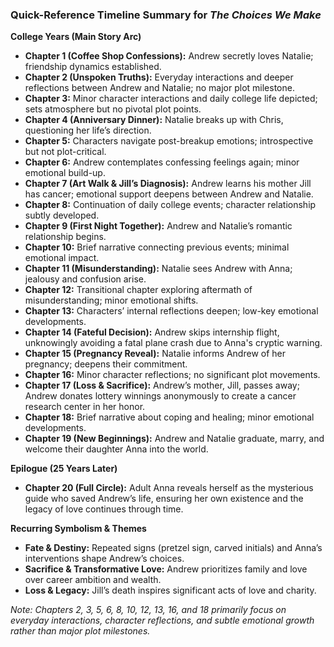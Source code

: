 ### Quick-Reference Timeline Summary for *The Choices We Make*

**College Years (Main Story Arc)**

* **Chapter 1 (Coffee Shop Confessions):** Andrew secretly loves Natalie; friendship dynamics established.
* **Chapter 2 (Unspoken Truths):** Everyday interactions and deeper reflections between Andrew and Natalie; no major plot milestone.
* **Chapter 3:** Minor character interactions and daily college life depicted; sets atmosphere but no pivotal plot points.
* **Chapter 4 (Anniversary Dinner):** Natalie breaks up with Chris, questioning her life’s direction.
* **Chapter 5:** Characters navigate post-breakup emotions; introspective but not plot-critical.
* **Chapter 6:** Andrew contemplates confessing feelings again; minor emotional build-up.
* **Chapter 7 (Art Walk & Jill’s Diagnosis):** Andrew learns his mother Jill has cancer; emotional support deepens between Andrew and Natalie.
* **Chapter 8:** Continuation of daily college events; character relationship subtly developed.
* **Chapter 9 (First Night Together):** Andrew and Natalie’s romantic relationship begins.
* **Chapter 10:** Brief narrative connecting previous events; minimal emotional impact.
* **Chapter 11 (Misunderstanding):** Natalie sees Andrew with Anna; jealousy and confusion arise.
* **Chapter 12:** Transitional chapter exploring aftermath of misunderstanding; minor emotional shifts.
* **Chapter 13:** Characters’ internal reflections deepen; low-key emotional developments.
* **Chapter 14 (Fateful Decision):** Andrew skips internship flight, unknowingly avoiding a fatal plane crash due to Anna's cryptic warning.
* **Chapter 15 (Pregnancy Reveal):** Natalie informs Andrew of her pregnancy; deepens their commitment.
* **Chapter 16:** Minor character reflections; no significant plot movements.
* **Chapter 17 (Loss & Sacrifice):** Andrew’s mother, Jill, passes away; Andrew donates lottery winnings anonymously to create a cancer research center in her honor.
* **Chapter 18:** Brief narrative about coping and healing; minor emotional developments.
* **Chapter 19 (New Beginnings):** Andrew and Natalie graduate, marry, and welcome their daughter Anna into the world.

**Epilogue (25 Years Later)**

* **Chapter 20 (Full Circle):** Adult Anna reveals herself as the mysterious guide who saved Andrew’s life, ensuring her own existence and the legacy of love continues through time.

**Recurring Symbolism & Themes**

* **Fate & Destiny:** Repeated signs (pretzel sign, carved initials) and Anna’s interventions shape Andrew’s choices.
* **Sacrifice & Transformative Love:** Andrew prioritizes family and love over career ambition and wealth.
* **Loss & Legacy:** Jill’s death inspires significant acts of love and charity.

*Note: Chapters 2, 3, 5, 6, 8, 10, 12, 13, 16, and 18 primarily focus on everyday interactions, character reflections, and subtle emotional growth rather than major plot milestones.*
